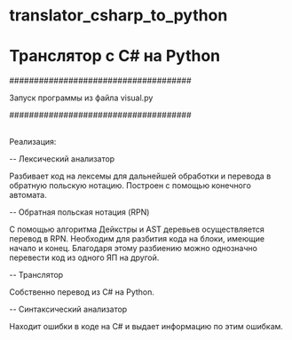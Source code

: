# translator_csharp_to_python

<h1> Транслятор с C# на Python </h1>

#####################################

Запуск программы из файла visual.py 

#####################################

<br> Реализация: </br>

-- Лексический анализатор

Разбивает код на лексемы для дальнейшей обработки и перевода в обратную польскую нотацию.
Построен с помощью конечного автомата.

-- Обратная польская нотация (RPN)

С помощью алгоритма Дейкстры и AST деревьев осуществляется перевод в RPN. Необходим для разбития кода на блоки, имеющие начало и конец. 
Благодаря этому разбиению можно однозначно перевести код из одного ЯП на другой.

-- Транслятор 

Собственно перевод из C# на Python. 

-- Синтаксический анализатор 

Находит ошибки в коде на C# и выдает информацию по этим ошибкам.
